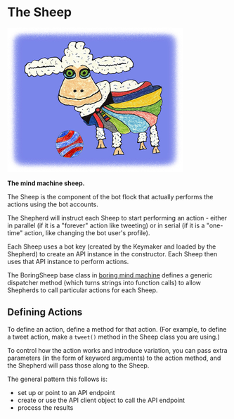 # The Sheep

![the sheep](img/sheep.jpg)

**The mind machine sheep.**

The Sheep is the component of the bot flock that actually
performs the actions using the bot accounts.

The Shepherd will instruct each Sheep to start performing an action - either in
parallel (if it is a "forever" action like tweeting) or in serial (if it is a
"one-time" action, like changing the bot user's profile).

Each Sheep uses a bot key (created by the Keymaker and loaded by
the Shepherd) to create an API instance in the constructor.
Each Sheep then uses that API instance to perform actions.

The BoringSheep base class in [boring mind machine](https://pages.charlesreid1.com/boring-mind-machine)
defines a generic dispatcher method (which turns strings
into function calls) to allow Shepherds to call particular
actions for each Sheep.

## Defining Actions

To define an action, define a method for that action.
(For example, to define a tweet action, make a `tweet()` method
in the Sheep class you are using.)

To control how the action works and introduce variation, you can 
pass extra parameters (in the form of keyword arguments) to the
action method, and the Shepherd will pass those along to the Sheep.

The general pattern this follows is:

* set up or point to an API endpoint
* create or use the API client object to call the API endpoint
* process the results

